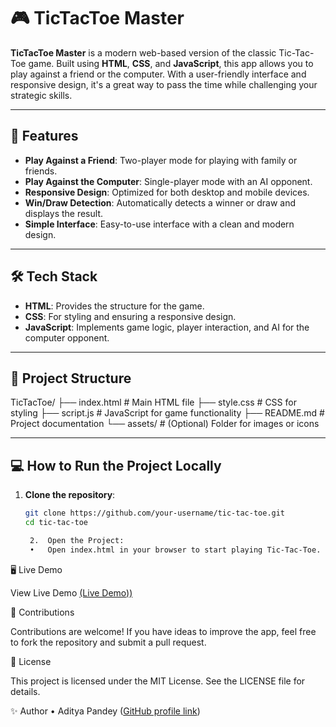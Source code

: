# 🎮 TicTacToe Master

**TicTacToe Master** is a modern web-based version of the classic Tic-Tac-Toe game. Built using **HTML**, **CSS**, and **JavaScript**, this app allows you to play against a friend or the computer. With a user-friendly interface and responsive design, it's a great way to pass the time while challenging your strategic skills.

---

## 🚀 Features

- **Play Against a Friend**: Two-player mode for playing with family or friends.
- **Play Against the Computer**: Single-player mode with an AI opponent.
- **Responsive Design**: Optimized for both desktop and mobile devices.
- **Win/Draw Detection**: Automatically detects a winner or draw and displays the result.
- **Simple Interface**: Easy-to-use interface with a clean and modern design.

---

## 🛠️ Tech Stack

- **HTML**: Provides the structure for the game.
- **CSS**: For styling and ensuring a responsive design.
- **JavaScript**: Implements game logic, player interaction, and AI for the computer opponent.

---

## 📂 Project Structure

TicTacToe/
├── index.html       # Main HTML file
├── style.css        # CSS for styling
├── script.js        # JavaScript for game functionality
├── README.md        # Project documentation
└── assets/          # (Optional) Folder for images or icons

---

## 💻 How to Run the Project Locally

1. **Clone the repository**:
   ```bash
   git clone https://github.com/your-username/tic-tac-toe.git
   cd tic-tac-toe

	2.	Open the Project:
	•	Open index.html in your browser to start playing Tic-Tac-Toe.

🖥️ Live Demo

View Live Demo
 [(Live Demo))](https://aditya2006p.github.io/TicTacToe-Master/)

🤝 Contributions

Contributions are welcome! If you have ideas to improve the app, feel free to fork the repository and submit a pull request.

📜 License

This project is licensed under the MIT License. See the LICENSE file for details.

✨ Author
	•	Aditya Pandey
([GitHub profile link](https://github.com/Aditya2006p))
